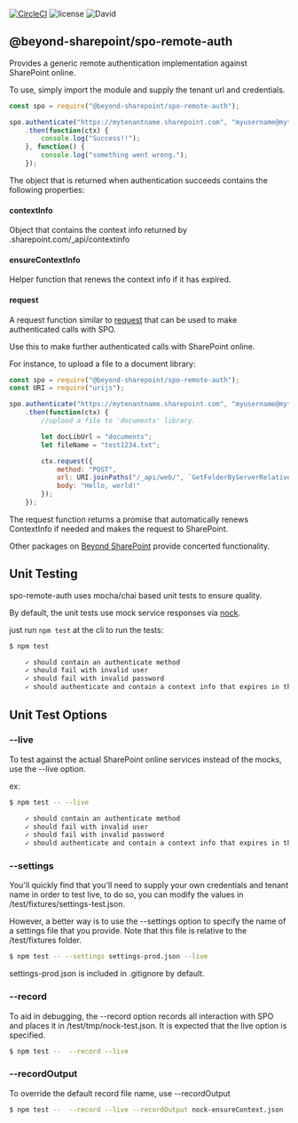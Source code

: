 [![CircleCI](https://circleci.com/gh/beyond-sharepoint/spo-remote-auth.svg?style=svg)](https://circleci.com/gh/beyond-sharepoint/spo-remote-auth)
![license](https://img.shields.io/github/license/mashape/apistatus.svg?maxAge=2592000)
![David](https://david-dm.org/beyond-sharepoint/ntlm-remote-auth.svg)

@beyond-sharepoint/spo-remote-auth
---
Provides a generic remote authentication implementation against SharePoint online.

To use, simply import the module and supply the tenant url and credentials.

``` js
const spo = require("@beyond-sharepoint/spo-remote-auth");

spo.authenticate("https://mytenantname.sharepoint.com", "myusername@mytenantname.onmicrosoft.com", "mypassword")
    .then(function(ctx) {
        console.log("Success!!");
    }, function() {
        console.log("something went wrong.");
    });
```

The object that is returned when authentication succeeds contains the following properties:

#### contextInfo

Object that contains the context info returned by <tenantname>.sharepoint.com/_api/contextinfo

#### ensureContextInfo

Helper function that renews the context info if it has expired.

#### request

A request function similar to [request](http://github.com/request/request) that can be used to make authenticated calls with SPO.

Use this to make further authenticated calls with SharePoint online.

For instance, to upload a file to a document library:

``` js
const spo = require("@beyond-sharepoint/spo-remote-auth");
const URI = require("urijs");

spo.authenticate("https://mytenantname.sharepoint.com", "myusername@mytenantname.onmicrosoft.com", "mypassword")
    .then(function(ctx) {
        //upload a file to 'documents' library.

        let docLibUrl = "documents";
        let fileName = "test1234.txt";

        ctx.request({
            method: "POST",
            url: URI.joinPaths("/_api/web/", `GetFolderByServerRelativeUrl('${URI.encode(docLibUrl)}')/`, "files/", `add(url='${URI.encode(fileName)}',overwrite=true)`).href(),
            body: "Hello, world!"
        });
    });
```

The request function returns a promise that automatically renews ContextInfo if needed and makes the request to SharePoint.

Other packages on [Beyond SharePoint](https://github.com/beyond-sharepoint) provide concerted functionality.

Unit Testing
---
spo-remote-auth uses mocha/chai based unit tests to ensure quality.

By default, the unit tests use mock service responses via [nock](https://github.com/node-nock/nock).

just run ```npm test``` at the cli to run the tests:

``` bash
$ npm test

    ✓ should contain an authenticate method
    ✓ should fail with invalid user
    ✓ should fail with invalid password
    ✓ should authenticate and contain a context info that expires in the future.
```

## Unit Test Options

### --live
To test against the actual SharePoint online services instead of the mocks, use the --live option.

ex:

``` bash
$ npm test -- --live

    ✓ should contain an authenticate method
    ✓ should fail with invalid user
    ✓ should fail with invalid password
    ✓ should authenticate and contain a context info that expires in the future.
```

### --settings

You'll quickly find that you'll need to supply your own credentials and tenant name in order to test live,
to do so, you can modify the values in /test/fixtures/settings-test.json.

However, a better way is to use the --settings option to specify the name of a settings file that you provide.
Note that this file is relative to the /test/fixtures folder.

``` bash
$ npm test -- --settings settings-prod.json --live
```

settings-prod.json is included in .gitignore by default.

### --record

To aid in debugging, the --record option records all interaction with SPO and places it in /test/tmp/nock-test.json. 
It is expected that the live option is specified.

``` bash
$ npm test --  --record --live
```

### --recordOutput

To override the default record file name, use --recordOutput

``` bash
$ npm test --  --record --live --recordOutput nock-ensureContext.json
```
